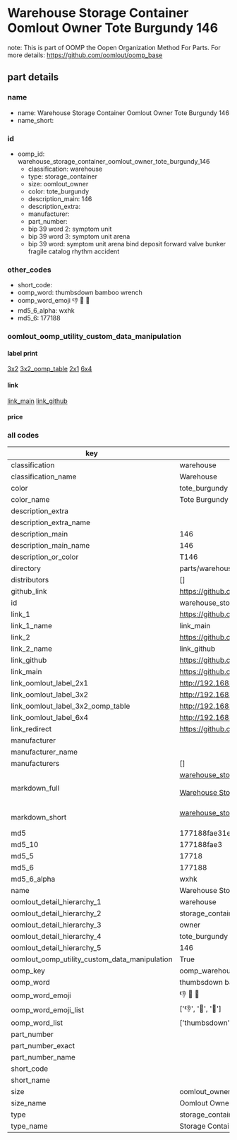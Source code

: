# Warehouse Storage Container Oomlout Owner Tote Burgundy 146  

note: This is part of OOMP the Oopen Organization Method For Parts. For more details: https://github.com/oomlout/oomp_base

##  part details
  







### name
* name: Warehouse Storage Container Oomlout Owner Tote Burgundy 146
* name_short: 
### id
* oomp_id: warehouse_storage_container_oomlout_owner_tote_burgundy_146
  * classification: warehouse
  * type: storage_container
  * size: oomlout_owner
  * color: tote_burgundy
  * description_main: 146
  * description_extra: 
  * manufacturer: 
  * part_number: 
  * bip 39 word 2: symptom unit
  * bip 39 word 3: symptom unit arena
  * bip 39 word: symptom unit arena bind deposit forward valve bunker fragile catalog rhythm accident

### other_codes
* short_code: 
* oomp_word: thumbsdown bamboo wrench
* oomp_word_emoji :thumbsdown: :bamboo: :wrench:
* md5_6_alpha: wxhk
* md5_6: 177188






### oomlout_oomp_utility_custom_data_manipulation
#### label print
[3x2](http://192.168.1.245:1112/?label=oomp%20wxhk)
[3x2_oomp_table](http://192.168.1.108:1112/?label=oomp%20wxhk)
[2x1](http://192.168.1.242:1112/?label=oomp%20wxhk)
[6x4](http://192.168.1.55:1112/?label=oomp%20wxhk)    

#### link

[link_main](https://github.com/oomlout/oomlout_oomp_version_1_messy/tree/main/parts/warehouse_storage_container_oomlout_owner_tote_burgundy_146) [link_github](https://github.com/oomlout/oomlout_oomp_version_1_messy/tree/main/parts/warehouse_storage_container_oomlout_owner_tote_burgundy_146)                             

#### price







### all codes 
| key | value |  
| --- | --- |  
| classification | warehouse |  
| classification_name | Warehouse |  
| color | tote_burgundy |  
| color_name | Tote Burgundy |  
| description_extra |  |  
| description_extra_name |  |  
| description_main | 146 |  
| description_main_name | 146 |  
| description_or_color | T146 |  
| directory | parts/warehouse_storage_container_oomlout_owner_tote_burgundy_146 |  
| distributors | [] |  
| github_link | https://github.com/oomlout/oomlout_oomp_part_src/tree/main/parts/warehouse_storage_container_oomlout_owner_tote_burgundy_146 |  
| id | warehouse_storage_container_oomlout_owner_tote_burgundy_146 |  
| link_1 | https://github.com/oomlout/oomlout_oomp_version_1_messy/tree/main/parts/warehouse_storage_container_oomlout_owner_tote_burgundy_146 |  
| link_1_name | link_main |  
| link_2 | https://github.com/oomlout/oomlout_oomp_version_1_messy/tree/main/parts/warehouse_storage_container_oomlout_owner_tote_burgundy_146 |  
| link_2_name | link_github |  
| link_github | https://github.com/oomlout/oomlout_oomp_version_1_messy/tree/main/parts/warehouse_storage_container_oomlout_owner_tote_burgundy_146 |  
| link_main | https://github.com/oomlout/oomlout_oomp_version_1_messy/tree/main/parts/warehouse_storage_container_oomlout_owner_tote_burgundy_146 |  
| link_oomlout_label_2x1 | http://192.168.1.242:1112/?label=oomp%20wxhk |  
| link_oomlout_label_3x2 | http://192.168.1.245:1112/?label=oomp%20wxhk |  
| link_oomlout_label_3x2_oomp_table | http://192.168.1.108:1112/?label=oomp%20wxhk |  
| link_oomlout_label_6x4 | http://192.168.1.55:1112/?label=oomp%20wxhk |  
| link_redirect | https://github.com/oomlout/oomlout_oomp_version_1_messy/tree/main/parts/warehouse_storage_container_oomlout_owner_tote_burgundy_146 |  
| manufacturer |  |  
| manufacturer_name |  |  
| manufacturers | [] |  
| markdown_full | [warehouse_storage_container_oomlout_owner_tote_burgundy_146](none)<br>[](none)<br>[Warehouse Storage Container Oomlout Owner Tote Burgundy 146](none)<br><br> |  
| markdown_short | [warehouse_storage_container_oomlout_owner_tote_burgundy_146](none)<br><br> |  
| md5 | 177188fae31e7e216f1d816416fb6ee4 |  
| md5_10 | 177188fae3 |  
| md5_5 | 17718 |  
| md5_6 | 177188 |  
| md5_6_alpha | wxhk |  
| name | Warehouse Storage Container Oomlout Owner Tote Burgundy 146 |  
| oomlout_detail_hierarchy_1 | warehouse |  
| oomlout_detail_hierarchy_2 | storage_container |  
| oomlout_detail_hierarchy_3 | owner |  
| oomlout_detail_hierarchy_4 | tote_burgundy |  
| oomlout_detail_hierarchy_5 | 146 |  
| oomlout_oomp_utility_custom_data_manipulation | True |  
| oomp_key | oomp_warehouse_storage_container_oomlout_owner_tote_burgundy_146 |  
| oomp_word | thumbsdown bamboo wrench |  
| oomp_word_emoji | :thumbsdown: :bamboo: :wrench: |  
| oomp_word_emoji_list | [':thumbsdown:', ':bamboo:', ':wrench:'] |  
| oomp_word_list | ['thumbsdown', 'bamboo', 'wrench'] |  
| part_number |  |  
| part_number_exact |  |  
| part_number_name |  |  
| short_code |  |  
| short_name |  |  
| size | oomlout_owner |  
| size_name | Oomlout Owner |  
| type | storage_container |  
| type_name | Storage Container |  
